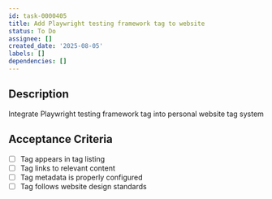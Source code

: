 ```yaml
---
id: task-0000405
title: Add Playwright testing framework tag to website
status: To Do
assignee: []
created_date: '2025-08-05'
labels: []
dependencies: []
---
```


## Description

Integrate Playwright testing framework tag into personal website tag system

## Acceptance Criteria

- [ ] Tag appears in tag listing
- [ ] Tag links to relevant content
- [ ] Tag metadata is properly configured
- [ ] Tag follows website design standards
